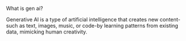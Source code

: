 What is gen ai?

Generative Al is a type of artificial intelligence that creates new content-such as text, images, music, or code-by learning patterns from existing data, mimicking human creativity.

